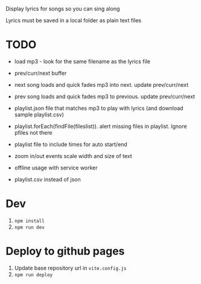 Display lyrics for songs so you can sing along

Lyrics must be saved in a local folder as plain text files

# TODO

- load mp3 - look for the same filename as the lyrics file
- prev/curr/next buffer
- next song loads and quick fades mp3 into next. update prev/curr/next
- prev song loads and quick fades mp3 to previous. update prev/curr/next
- playlist.json file that matches mp3 to play with lyrics (and download sample playlist.csv)
- playlist.forEach(findFile(fileslist)). alert missing files in playlist. Ignore pfiles not there
- playlist file to include times for auto start/end

- zoom in/out events scale width and size of text
- offline usage with service worker
- playlist.csv instead of json

# Dev

1. `npm install`
1. `npm run dev`

# Deploy to github pages

1. Update base repository url in `vite.config.js`
1. `npm run deploy`